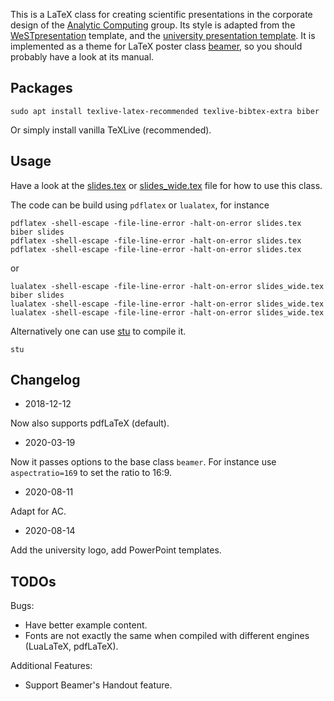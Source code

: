 This is a LaTeX class for creating scientific presentations in the corporate design of the
[Analytic Computing](https://www.ipvs.uni-stuttgart.de/departments/ac/) group.
Its style is adapted from the 
[WeSTpresentation](https://github.com/Institute-Web-Science-and-Technologies/WeSTpresentation) template,
and the [university presentation template](https://www.beschaeftigte.uni-stuttgart.de/uni-services/oeffentlichkeitsarbeit/corporate-design/download-vorlagen).
It is implemented as a theme for LaTeX poster class
[beamer](https://www.ctan.org/pkg/beamer), so you should probably
have a look at its manual.

## Packages

    sudo apt install texlive-latex-recommended texlive-bibtex-extra biber

Or simply install vanilla TeXLive (recommended).

## Usage

Have a look at the [slides.tex](slides.tex) or [slides_wide.tex](slides_wide.tex) file for how to use this class.

The code can be build using `pdflatex` or `lualatex`, for instance

    pdflatex -shell-escape -file-line-error -halt-on-error slides.tex
    biber slides
    pdflatex -shell-escape -file-line-error -halt-on-error slides.tex
    pdflatex -shell-escape -file-line-error -halt-on-error slides.tex

or

    lualatex -shell-escape -file-line-error -halt-on-error slides_wide.tex
    biber slides
    lualatex -shell-escape -file-line-error -halt-on-error slides_wide.tex
    lualatex -shell-escape -file-line-error -halt-on-error slides_wide.tex
    
Alternatively one can use [stu](https://github.com/kunegis/stu) to compile it.

    stu
    
## Changelog

- 2018-12-12

Now also supports pdfLaTeX (default).

- 2020-03-19

Now it passes options to the base class `beamer`. For instance use `aspectratio=169` to set the ratio to 16:9.

- 2020-08-11

Adapt for AC.

- 2020-08-14

Add the university logo, add PowerPoint templates.

## TODOs

Bugs:

- Have better example content.
- Fonts are not exactly the same when compiled with different engines (LuaLaTeX, pdfLaTeX).

Additional Features:

- Support Beamer's Handout feature.
